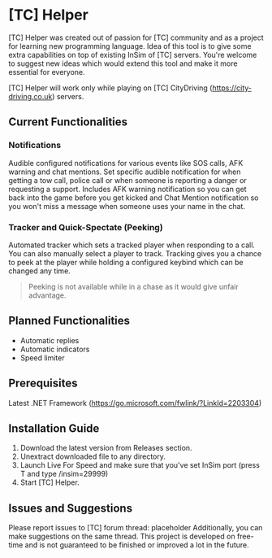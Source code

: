 # [TC] Helper

[TC] Helper was created out of passion for [TC] community and as a project for learning new programming language. Idea of this tool is to give some extra capabilities on top of existing InSim of [TC] servers.
You're welcome to suggest new ideas which would extend this tool and make it more essential for everyone.

[TC] Helper will work only while playing on [TC] CityDriving (https://city-driving.co.uk) servers.

## Current Functionalities
### Notifications
Audible configured notifications for various events like SOS calls, AFK warning and chat mentions.
Set specific audible notification for when getting a tow call, police call or when someone is reporting a danger or requesting a support.
Includes AFK warning notification so you can get back into the game before you get kicked and Chat Mention notification so you won't miss a message when someone uses your name in the chat.

### Tracker and Quick-Spectate (Peeking)
Automated tracker which sets a tracked player when responding to a call. You can also manually select a player to track.
Tracking gives you a chance to peek at the player while holding a configured keybind which can be changed any time.
> Peeking is not available while in a chase as it would give unfair advantage.

## Planned Functionalities
- Automatic replies
- Automatic indicators
- Speed limiter

## Prerequisites
Latest .NET Framework (https://go.microsoft.com/fwlink/?LinkId=2203304)

## Installation Guide
1. Download the latest version from Releases section.
2. Unextract downloaded file to any directory.
3. Launch Live For Speed and make sure that you've set InSim port (press T and type /insim=29999)
4. Start [TC] Helper.

## Issues and Suggestions
Please report issues to [TC] forum thread: placeholder
Additionally, you can make suggestions on the same thread. This project is developed on free-time and is not guaranteed to be finished or improved a lot in the future.

